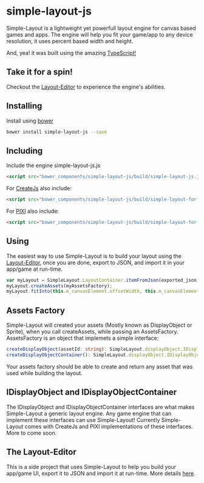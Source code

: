 simple-layout-js
================
Simple-Layout is a lightweight yet powerfull layout engine for canvas based games and apps.
The engine will help you fit your game/app to any device resolution, it uses percent based width and height.

And, yea! it was built using the amazing [TypeScript!](https://github.com/Microsoft/TypeScript)


Take it for a spin!
--------------------
Checkout the [Layout-Editor](http://www.simple-layout.com/#/layout-editor) to experience the engine's abilities.


Installing
--------------------
Install using [bower](https://github.com/bower/bower)

```sh
bower install simple-layout-js --save
```

Including
--------------------
Include the engine simple-layout-js.js
```html
<script src="bower_components/simple-layout-js/build/simple-layout-js.js"/>
```

For [CreateJs](https://github.com/CreateJS/EaselJS) also include:
```html
<script src="bower_components/simple-layout-js/build/simple-layout-for-createjs.js"/>
```

For [PIXI](https://github.com/GoodBoyDigital/pixi.js/) also include:
```html
<script src="bower_components/simple-layout-js/build/simple-layout-for-pixijs.js"/>
```

Using
--------------------
The easiest way to use Simple-Layout is to build your layout using the [Layout-Editor](http://www.simple-layout.com/#/layout-editor), once you are done, export to JSON, and import it in your app/game at run-time.
```JavaScript
var myLayout = SimpleLayout.LayoutContainer.itemFromJson(exported_json);
myLayout.createAssets(myAssetsFactory);
myLayout.fitInto(this.m_canvasElement.offsetWidth, this.m_canvasElement.offsetHeight);
```

Assets Factory
--------------------
Simple-Layout will created your assets (Mostly known as DisplayObject or Sprite), when you call createAssets, while passing an AssetsFactory. AssetsFactory is an object that implemets a simple interface:
```TypeScript
createDisplayObject(assetId: string): SimpleLayout.displayObject.IDisplayObject;
createDisplayObjectContainer(): SimpleLayout.displayObject.IDisplayObjectContainer;
```
Your assets factory should be able to create and return any asset that was used while building the layout.

IDisplayObject and IDisplayObjectContainer
--------------------
The IDisplayObject and IDisplayObjectContainer interfaces are what makes Simple-Layout a generic layout engine. Any game engine that can implement these interfaces can use Simple-Layout!
Currently Simple-Layout comes with CreateJs and PIXI implementations of these interfaces. More to come soon.

The Layout-Editor
--------------------
This is a side project that uses Simple-Layout to help you build your app/game UI, export it to JSON and import it at run-time.
More details [here](https://github.com/gilamran/simple-layout-editor).



